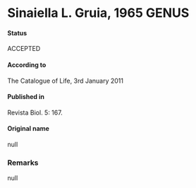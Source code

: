Sinaiella L. Gruia, 1965 GENUS
=======

#### Status
ACCEPTED

#### According to
The Catalogue of Life, 3rd January 2011

#### Published in
Revista Biol. 5: 167.

#### Original name
null

### Remarks
null